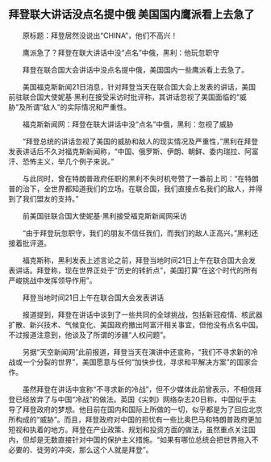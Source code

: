 ## 拜登联大讲话没点名提中俄 美国国内鹰派看上去急了
　　原标题：拜登居然没说出“CHINA”，他们不高兴！

　　鹰派急了？拜登在联大讲话中没“点名”中俄，黑利：他玩忽职守

　　拜登在联合国大会讲话中没点名提中俄，美国国内一些鹰派看上去急了。

　　美国福克斯新闻21日消息，针对拜登当天在联合国大会上发表的讲话，美国前驻联合国大使妮基·黑利在接受采访时批评称，其讲话忽视了美国面临的“威胁”及所谓“敌人”的实际情况和严重性。

　　福克斯新闻网：拜登在联大讲话中没“点名”中俄，黑利：忽视了威胁

　　“拜登总统的讲话忽视了美国的威胁和敌人的现实情况及严重性，”黑利在拜登发表讲话后不久对福克斯新闻称，“中国、俄罗斯、伊朗、朝鲜、委内瑞拉、阿富汗、恐怖主义，举几个例子来说。”

　　与此同时，曾在特朗普政府任职的黑利不失时机夸赞了一番前上司：“在特朗普的治下，全世界都知道我们的立场。在联合国，我们直接点名我们的敌人，并得到了我们盟友的支持。”

　　前美国驻联合国大使妮基·黑利接受福克斯新闻网采访

　　“由于拜登玩忽职守，我们的朋友不信任我们，而我们的敌人正高兴。”黑利还接着批评道。

　　福克斯称，黑利发表上述言论之前，拜登当地时间21日上午在联合国大会发表讲话。拜登称，现在世界正处于“历史的转折点”，美国打算“在这个时代的所有严峻挑战中发挥领导作用”。

　　拜登当地时间21日上午在联合国大会发表讲话

　　报道提到，拜登在讲话中谈到了一些共同的全球挑战，包括新冠疫情、核武器扩散、新兴技术、气候变化、美国政府撤出阿富汗相关事宜，但他没有点名中国。不过报道注意到，他谈及了所谓的涉疆“人权问题”。

　　另据“天空新闻网”此前报道，拜登当天在演讲中还宣称，“我们不寻求新的冷战或一个分裂的世界”，美国愿意与任何“加快步伐，寻求和平解决方案”的国家合作。

　　虽然拜登在讲话中宣称“不寻求新的冷战”，但不少媒体此前曾表示，不相信拜登已经放弃了与中国“冷战”的做法。英国《尖刺》网络杂志20日称，中国似乎主导了拜登政府的梦想。他目前在国内和国际上所做的一切，似乎都是为了回应北京所构成的“威胁”。而且，拜登政府对中国的担忧有一些比奥巴马和特朗普政府更加短视和执着的地方。拜登在产业政策、规划和投资方面的做法，虽然重点关注国内，但却是无数直接针对中国的保护主义措施。“如果有哪位总统会把世界拖入不必要的、徒劳的冲突，那么这个人就是拜登”。

